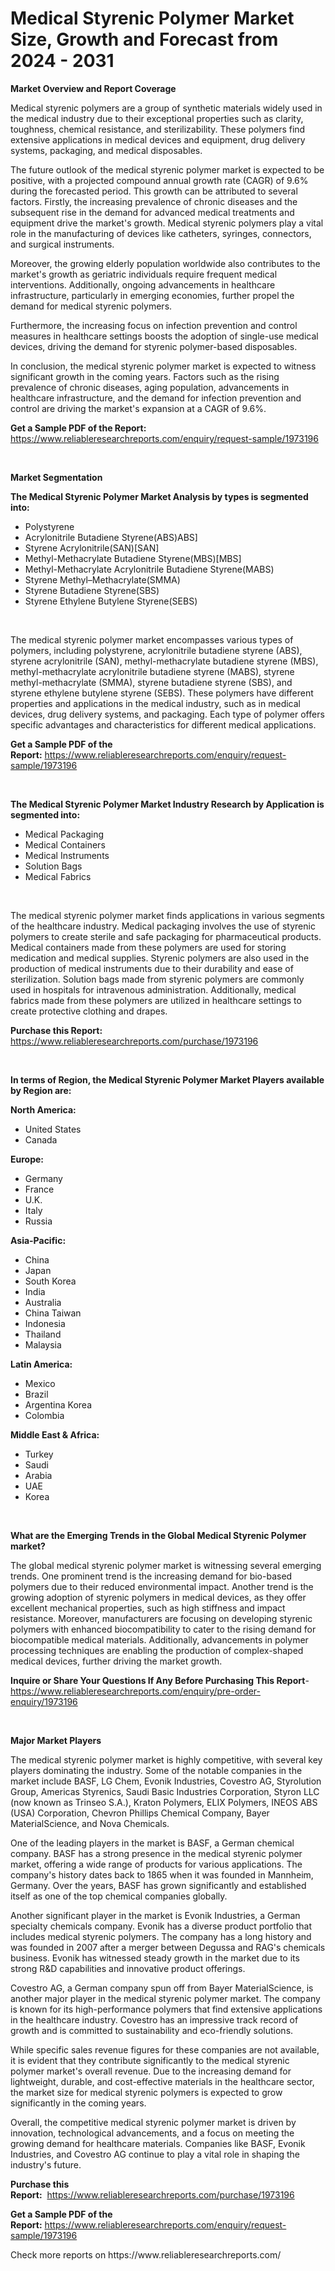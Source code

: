 <p><h1>Medical Styrenic Polymer Market Size, Growth and Forecast from 2024 - 2031</h1></p><p><strong>Market Overview and Report Coverage</strong></p>
<p><p>Medical styrenic polymers are a group of synthetic materials widely used in the medical industry due to their exceptional properties such as clarity, toughness, chemical resistance, and sterilizability. These polymers find extensive applications in medical devices and equipment, drug delivery systems, packaging, and medical disposables.</p><p>The future outlook of the medical styrenic polymer market is expected to be positive, with a projected compound annual growth rate (CAGR) of 9.6% during the forecasted period. This growth can be attributed to several factors. Firstly, the increasing prevalence of chronic diseases and the subsequent rise in the demand for advanced medical treatments and equipment drive the market's growth. Medical styrenic polymers play a vital role in the manufacturing of devices like catheters, syringes, connectors, and surgical instruments.</p><p>Moreover, the growing elderly population worldwide also contributes to the market's growth as geriatric individuals require frequent medical interventions. Additionally, ongoing advancements in healthcare infrastructure, particularly in emerging economies, further propel the demand for medical styrenic polymers.</p><p>Furthermore, the increasing focus on infection prevention and control measures in healthcare settings boosts the adoption of single-use medical devices, driving the demand for styrenic polymer-based disposables.</p><p>In conclusion, the medical styrenic polymer market is expected to witness significant growth in the coming years. Factors such as the rising prevalence of chronic diseases, aging population, advancements in healthcare infrastructure, and the demand for infection prevention and control are driving the market's expansion at a CAGR of 9.6%.</p></p>
<p><strong>Get a Sample PDF of the Report:</strong> <a href="https://www.reliableresearchreports.com/enquiry/request-sample/1973196">https://www.reliableresearchreports.com/enquiry/request-sample/1973196</a></p>
<p>&nbsp;</p>
<p><strong>Market Segmentation</strong></p>
<p><strong>The Medical Styrenic Polymer Market Analysis by types is segmented into:</strong></p>
<p><ul><li>Polystyrene</li><li>Acrylonitrile Butadiene Styrene(ABS)ABS]</li><li>Styrene Acrylonitrile(SAN)[SAN]</li><li>Methyl-Methacrylate Butadiene Styrene(MBS)[MBS]</li><li>Methyl-Methacrylate Acrylonitrile Butadiene Styrene(MABS)</li><li>Styrene Methyl–Methacrylate(SMMA)</li><li>Styrene Butadiene Styrene(SBS)</li><li>Styrene Ethylene Butylene Styrene(SEBS)</li></ul></p>
<p>&nbsp;</p>
<p><p>The medical styrenic polymer market encompasses various types of polymers, including polystyrene, acrylonitrile butadiene styrene (ABS), styrene acrylonitrile (SAN), methyl-methacrylate butadiene styrene (MBS), methyl-methacrylate acrylonitrile butadiene styrene (MABS), styrene methyl-methacrylate (SMMA), styrene butadiene styrene (SBS), and styrene ethylene butylene styrene (SEBS). These polymers have different properties and applications in the medical industry, such as in medical devices, drug delivery systems, and packaging. Each type of polymer offers specific advantages and characteristics for different medical applications.</p></p>
<p><strong>Get a Sample PDF of the Report:</strong>&nbsp;<a href="https://www.reliableresearchreports.com/enquiry/request-sample/1973196">https://www.reliableresearchreports.com/enquiry/request-sample/1973196</a></p>
<p>&nbsp;</p>
<p><strong>The Medical Styrenic Polymer Market Industry Research by Application is segmented into:</strong></p>
<p><ul><li>Medical Packaging</li><li>Medical Containers</li><li>Medical Instruments</li><li>Solution Bags</li><li>Medical Fabrics</li></ul></p>
<p>&nbsp;</p>
<p><p>The medical styrenic polymer market finds applications in various segments of the healthcare industry. Medical packaging involves the use of styrenic polymers to create sterile and safe packaging for pharmaceutical products. Medical containers made from these polymers are used for storing medication and medical supplies. Styrenic polymers are also used in the production of medical instruments due to their durability and ease of sterilization. Solution bags made from styrenic polymers are commonly used in hospitals for intravenous administration. Additionally, medical fabrics made from these polymers are utilized in healthcare settings to create protective clothing and drapes.</p></p>
<p><strong>Purchase this Report:</strong>&nbsp; <a href="https://www.reliableresearchreports.com/purchase/1973196">https://www.reliableresearchreports.com/purchase/1973196</a></p>
<p>&nbsp;</p>
<p><strong>In terms of Region, the Medical Styrenic Polymer Market Players available by Region are:</strong></p>
<p>
    <p> <strong> North America: </strong>
        <ul>
            <li>United States</li>
            <li>Canada</li>
        </ul>
        </p> 
    <p> <strong> Europe: </strong>
        <ul>
            <li>Germany</li>
            <li>France</li>
            <li>U.K.</li>
            <li>Italy</li>
            <li>Russia</li>
        </ul>
        </p> 
    <p> <strong> Asia-Pacific: </strong>
        <ul>
            <li>China</li>
            <li>Japan</li>
            <li>South Korea</li>
            <li>India</li>
            <li>Australia</li>
            <li>China Taiwan</li>
            <li>Indonesia</li>
            <li>Thailand</li>
            <li>Malaysia</li>
        </ul>
        </p> 
    <p> <strong> Latin America: </strong>
        <ul>
            <li>Mexico</li>
            <li>Brazil</li>
            <li>Argentina Korea</li>
            <li>Colombia</li>
        </ul>
        </p> 
    <p> <strong> Middle East & Africa: </strong>
        <ul>
            <li>Turkey</li>
            <li>Saudi</li>
            <li>Arabia</li>
            <li>UAE</li>
            <li>Korea</li>
        </ul>
    </p>
    </p>
<p>&nbsp;</p>
<p><strong>What are the Emerging Trends in the Global Medical Styrenic Polymer market?</strong></p>
<p><p>The global medical styrenic polymer market is witnessing several emerging trends. One prominent trend is the increasing demand for bio-based polymers due to their reduced environmental impact. Another trend is the growing adoption of styrenic polymers in medical devices, as they offer excellent mechanical properties, such as high stiffness and impact resistance. Moreover, manufacturers are focusing on developing styrenic polymers with enhanced biocompatibility to cater to the rising demand for biocompatible medical materials. Additionally, advancements in polymer processing techniques are enabling the production of complex-shaped medical devices, further driving the market growth.</p></p>
<p><strong>Inquire or Share Your Questions If Any Before Purchasing This Report</strong>- <a href="https://www.reliableresearchreports.com/enquiry/pre-order-enquiry/1973196">https://www.reliableresearchreports.com/enquiry/pre-order-enquiry/1973196</a></p>
<p>&nbsp;</p>
<p><strong>Major Market Players</strong></p>
<p><p>The medical styrenic polymer market is highly competitive, with several key players dominating the industry. Some of the notable companies in the market include BASF, LG Chem, Evonik Industries, Covestro AG, Styrolution Group, Americas Styrenics, Saudi Basic Industries Corporation, Styron LLC (now known as Trinseo S.A.), Kraton Polymers, ELIX Polymers, INEOS ABS (USA) Corporation, Chevron Phillips Chemical Company, Bayer MaterialScience, and Nova Chemicals. </p><p>One of the leading players in the market is BASF, a German chemical company. BASF has a strong presence in the medical styrenic polymer market, offering a wide range of products for various applications. The company's history dates back to 1865 when it was founded in Mannheim, Germany. Over the years, BASF has grown significantly and established itself as one of the top chemical companies globally. </p><p>Another significant player in the market is Evonik Industries, a German specialty chemicals company. Evonik has a diverse product portfolio that includes medical styrenic polymers. The company has a long history and was founded in 2007 after a merger between Degussa and RAG's chemicals business. Evonik has witnessed steady growth in the market due to its strong R&D capabilities and innovative product offerings.</p><p>Covestro AG, a German company spun off from Bayer MaterialScience, is another major player in the medical styrenic polymer market. The company is known for its high-performance polymers that find extensive applications in the healthcare industry. Covestro has an impressive track record of growth and is committed to sustainability and eco-friendly solutions.</p><p>While specific sales revenue figures for these companies are not available, it is evident that they contribute significantly to the medical styrenic polymer market's overall revenue. Due to the increasing demand for lightweight, durable, and cost-effective materials in the healthcare sector, the market size for medical styrenic polymers is expected to grow significantly in the coming years.</p><p>Overall, the competitive medical styrenic polymer market is driven by innovation, technological advancements, and a focus on meeting the growing demand for healthcare materials. Companies like BASF, Evonik Industries, and Covestro AG continue to play a vital role in shaping the industry's future.</p></p>
<p><strong>Purchase this Report:</strong>&nbsp;&nbsp;<a href="https://www.reliableresearchreports.com/purchase/1973196">https://www.reliableresearchreports.com/purchase/1973196</a></p>
<p></p>
<p><strong>Get a Sample PDF of the Report:</strong>&nbsp;<a href="https://www.reliableresearchreports.com/enquiry/request-sample/1973196">https://www.reliableresearchreports.com/enquiry/request-sample/1973196</a></p>
<p>Check more reports on https://www.reliableresearchreports.com/</p>